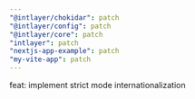 ```yaml
---
"@intlayer/chokidar": patch
"@intlayer/config": patch
"@intlayer/core": patch
"intlayer": patch
"nextjs-app-example": patch
"my-vite-app": patch
---
```


feat: implement strict mode internationalization
